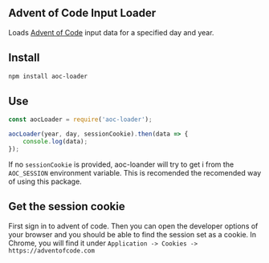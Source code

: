 Advent of Code Input Loader
----
Loads [Advent of Code](http://adventofcode.com/) input data for a specified day and year.

Install
----
```sh
npm install aoc-loader
```

Use
----
```javascript
const aocLoader = require('aoc-loader');

aocLoader(year, day, sessionCookie).then(data => {
    console.log(data);
});
```

If no `sessionCookie` is provided, aoc-loander will try to get i from the `AOC_SESSION` environment variable. This is recomended the recomended way of using this package.

Get the session cookie
----
First sign in to advent of code. Then you can open the developer options of your browser and you should be able to find the session set as a cookie.
In Chrome, you will find it under `Application -> Cookies -> https://adventofcode.com`

